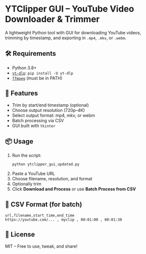 
# YTClipper GUI – YouTube Video Downloader & Trimmer

A lightweight Python tool with GUI for downloading YouTube videos, trimming by timestamp, and exporting in `.mp4`, `.mkv`, or `.webm`.

## 🛠 Requirements
- Python 3.8+
- [`yt-dlp`](https://github.com/yt-dlp/yt-dlp): `pip install -U yt-dlp`
- [`ffmpeg`](https://ffmpeg.org/download.html) (must be in PATH)

## 🚀 Features
- Trim by start/end timestamp (optional)
- Choose output resolution (720p–4K)
- Select output format: mp4, mkv, or webm
- Batch processing via CSV
- GUI built with `tkinter`

## 📦 Usage
1. Run the script:
   ```bash
   python ytclipper_gui_updated.py
   ```
2. Paste a YouTube URL
3. Choose filename, resolution, and format
4. Optionally trim
5. Click **Download and Process** or use **Batch Process from CSV**

## 📁 CSV Format (for batch)
```
url,filename,start_time,end_time
https://youtube.com/... , myclip , 00:01:00 , 00:01:30
```

## 💬 License
MIT – Free to use, tweak, and share!
